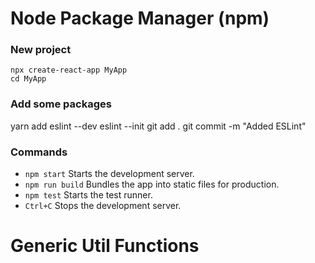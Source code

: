 # Node Package Manager (npm)

### New project
```
npx create-react-app MyApp
cd MyApp
```

### Add some packages
yarn add eslint --dev
eslint --init
git add .
git commit -m "Added ESLint"

### Commands
- ```npm start``` Starts the development server.
- ```npm run build``` Bundles the app into static files for production.
- ```npm test``` Starts the test runner.
- ```Ctrl+C``` Stops the development server.

# Generic Util Functions
